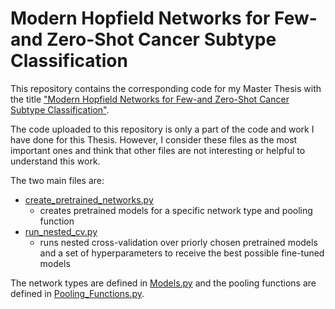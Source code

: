 # Modern Hopfield Networks for Few-and Zero-Shot Cancer Subtype Classification

This repository contains the corresponding code for my Master Thesis
with the title ["Modern Hopfield Networks for Few-and Zero-Shot 
Cancer Subtype Classification"](https://epub.jku.at/obvulihs/download/pdf/8080454?originalFilename=true "Master Thesis").


The code uploaded to this repository is only a part of the code and work
I have done for this Thesis. However, I consider these files as the most
important ones and think that other files are not interesting or helpful
to understand this work.

The two main files are:
- [create_pretrained_networks.py](code/create_pretrained_networks.py)
  - creates pretrained models for a specific network type 
    and pooling function
- [run_nested_cv.py](code/run_nested_cv.py)
  - runs nested cross-validation over priorly chosen pretrained 
    models and a set of hyperparameters to receive the best 
    possible fine-tuned models

The network types are defined in [Models.py](code/Models.py)
and the pooling functions are defined in 
[Pooling_Functions.py](code/Pooling_Functions.py).
